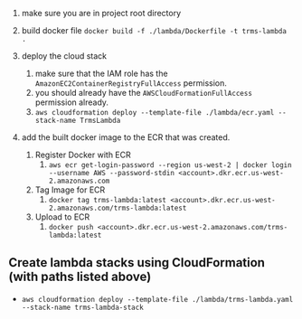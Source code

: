 1. make sure you are in project root directory
2. build docker file
   `docker build -f ./lambda/Dockerfile -t trms-lambda .`

3. deploy the cloud stack
   1. make sure that the IAM role has the `AmazonEC2ContainerRegistryFullAccess` permission.
   2. you should already have the `AWSCloudFormationFullAccess` permission already.
   3. `aws cloudformation deploy --template-file ./lambda/ecr.yaml --stack-name TrmsLambda`
4. add the built docker image to the ECR that was created.
   1. Register Docker with ECR
      1. `aws ecr get-login-password --region us-west-2 | docker login --username AWS --password-stdin <account>.dkr.ecr.us-west-2.amazonaws.com`
   2. Tag Image for ECR
      1. `docker tag trms-lambda:latest <account>.dkr.ecr.us-west-2.amazonaws.com/trms-lambda:latest`
   3. Upload to ECR
      1. `docker push <account>.dkr.ecr.us-west-2.amazonaws.com/trms-lambda:latest`

## Create lambda stacks using CloudFormation (with paths listed above)

- `aws cloudformation deploy --template-file ./lambda/trms-lambda.yaml --stack-name trms-lambda-stack`
